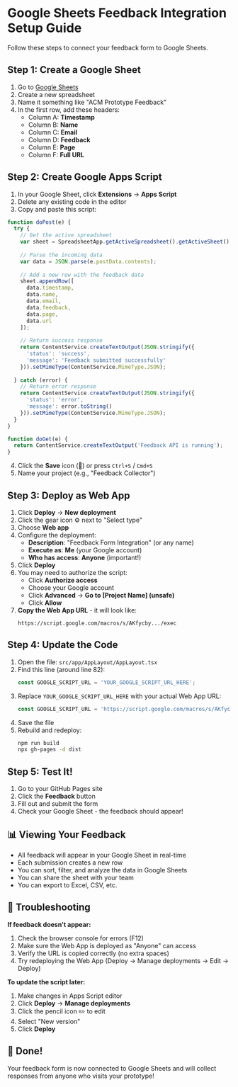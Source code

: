 # Google Sheets Feedback Integration Setup Guide

Follow these steps to connect your feedback form to Google Sheets.

## Step 1: Create a Google Sheet

1. Go to [Google Sheets](https://sheets.google.com)
2. Create a new spreadsheet
3. Name it something like "ACM Prototype Feedback"
4. In the first row, add these headers:
   - Column A: **Timestamp**
   - Column B: **Name**
   - Column C: **Email**
   - Column D: **Feedback**
   - Column E: **Page**
   - Column F: **Full URL**

## Step 2: Create Google Apps Script

1. In your Google Sheet, click **Extensions** → **Apps Script**
2. Delete any existing code in the editor
3. Copy and paste this script:

```javascript
function doPost(e) {
  try {
    // Get the active spreadsheet
    var sheet = SpreadsheetApp.getActiveSpreadsheet().getActiveSheet();
    
    // Parse the incoming data
    var data = JSON.parse(e.postData.contents);
    
    // Add a new row with the feedback data
    sheet.appendRow([
      data.timestamp,
      data.name,
      data.email,
      data.feedback,
      data.page,
      data.url
    ]);
    
    // Return success response
    return ContentService.createTextOutput(JSON.stringify({
      'status': 'success',
      'message': 'Feedback submitted successfully'
    })).setMimeType(ContentService.MimeType.JSON);
    
  } catch (error) {
    // Return error response
    return ContentService.createTextOutput(JSON.stringify({
      'status': 'error',
      'message': error.toString()
    })).setMimeType(ContentService.MimeType.JSON);
  }
}

function doGet(e) {
  return ContentService.createTextOutput('Feedback API is running');
}
```

4. Click the **Save** icon (💾) or press `Ctrl+S` / `Cmd+S`
5. Name your project (e.g., "Feedback Collector")

## Step 3: Deploy as Web App

1. Click **Deploy** → **New deployment**
2. Click the gear icon ⚙️ next to "Select type"
3. Choose **Web app**
4. Configure the deployment:
   - **Description**: "Feedback Form Integration" (or any name)
   - **Execute as**: **Me** (your Google account)
   - **Who has access**: **Anyone** (important!)
5. Click **Deploy**
6. You may need to authorize the script:
   - Click **Authorize access**
   - Choose your Google account
   - Click **Advanced** → **Go to [Project Name] (unsafe)**
   - Click **Allow**
7. **Copy the Web App URL** - it will look like:
   ```
   https://script.google.com/macros/s/AKfycby.../exec
   ```

## Step 4: Update the Code

1. Open the file: `src/app/AppLayout/AppLayout.tsx`
2. Find this line (around line 82):
   ```typescript
   const GOOGLE_SCRIPT_URL = 'YOUR_GOOGLE_SCRIPT_URL_HERE';
   ```
3. Replace `YOUR_GOOGLE_SCRIPT_URL_HERE` with your actual Web App URL:
   ```typescript
   const GOOGLE_SCRIPT_URL = 'https://script.google.com/macros/s/AKfycby.../exec';
   ```
4. Save the file
5. Rebuild and redeploy:
   ```bash
   npm run build
   npx gh-pages -d dist
   ```

## Step 5: Test It!

1. Go to your GitHub Pages site
2. Click the **Feedback** button
3. Fill out and submit the form
4. Check your Google Sheet - the feedback should appear!

## 📊 Viewing Your Feedback

- All feedback will appear in your Google Sheet in real-time
- Each submission creates a new row
- You can sort, filter, and analyze the data in Google Sheets
- You can share the sheet with your team
- You can export to Excel, CSV, etc.

## 🔧 Troubleshooting

**If feedback doesn't appear:**

1. Check the browser console for errors (F12)
2. Make sure the Web App is deployed as "Anyone" can access
3. Verify the URL is copied correctly (no extra spaces)
4. Try redeploying the Web App (Deploy → Manage deployments → Edit → Deploy)

**To update the script later:**

1. Make changes in Apps Script editor
2. Click **Deploy** → **Manage deployments**
3. Click the pencil icon ✏️ to edit
4. Select "New version"
5. Click **Deploy**

## 🎉 Done!

Your feedback form is now connected to Google Sheets and will collect responses from anyone who visits your prototype!

